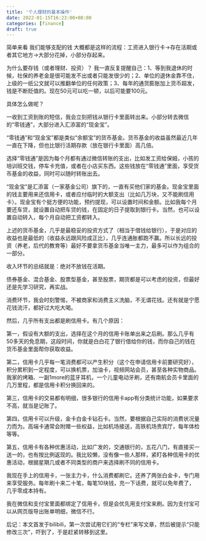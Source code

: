 ```yaml
---
title: '个人理财的基本操作'
date: 2022-01-15T16:23:00+08:00
categories: [finance]
draft: true
---
```


简单来看 我们能够支配的钱 大概都是这样的流程：工资进入银行卡->存在活期或者其它地方->大部分花掉，小部分存起来。

为什么要存钱（或者理财、投资）？ 我一直反复提醒自己：1、等到我退休的时候，社保的养老金是很可能发不出或者只能发很少的；2、单位的退休金靠不住，上级的一纸公文就可以推翻单位的任何政策；3、每年的通货膨胀加上货币超发，钱是不断贬值的。现在50元可以吃一顿，以后可能要100元。

具体怎么做呢？

一收到工资到账的短信，我会立刻把钱从银行卡里面转出来。小部分转去微信的“零钱通”，大部分进入汇添富的“现金宝”。

“零钱通”和“现金宝”都是类似“余额宝”的货币基金。货币基金的收益虽然最近几年一直在下降，但也比银行活期存款（放在银行卡里面）高几倍。

选择“零钱通”是因为每个月都有通过微信转账的支出，比如发工资给保姆，小孩的培训班交钱，停车卡充值，或者在小店买东西。这些钱放在“零钱通”里面，享受货币基金的收益，同时可以随时转账出去。

“现金宝”是汇添富（一家基金公司）旗下的，一直有买他们家的基金。现金宝里面的钱主要用来还信用卡，或者应付临时的大额支出（比如几万块，又不能刷信用卡）。现金宝有个挺方便的功能，预约提现，可以设置时间和金额。比如我每个月要还车贷，就设置自动把车贷的钱，在固定的日子提取到银行卡。当然，也可以设置自动转入，每个月自动把工资都转入。

上述的货币基金，几乎是最稳妥的投资方式了（相当于借钱给银行），于是对应的收益也是最低的（收益永远跟风险成正比），几乎连通胀都跑不赢。所以长远的投资（养老，后代的教育等）最好不要拿货币基金当唯一主力，最多可以作为组合的一部分。

收入环节的总结就是：绝对不放钱在活期。

债券基金、混合基金、股票型基金，甚至股票，期货都是可以考虑的投资，但最好还是先学习研究，再实战。

消费环节，我会时刻警惕，不被商家和消费主义洗脑，不无谓花钱。还有就是宁愿花钱流汗，都好过大吃大喝。

然后，几乎所有支出都是刷信用卡。有几个原因：

第一，假设有大额的支出，选择在这个月的信用卡账单出来之后刷。那么几乎有50多天的免息期，这段时间，你就是白白花了银行借给你的钱，而你自己的钱在货币基金里面帮你获取收益。

第二，信用卡几乎每一笔消费都可以产生积分（这个在申请信用卡前要研究好），积分累积到一定程度，可以换机票，加油卡，视频网站会员，甚至各种实物商品。我家的烤箱、一副1more的蓝牙耳机，一个儿童电动牙刷，还有南航会员卡里面的几万里程，都是信用卡积分换回来的。

第三，信用卡的交易都有明细，很多银行的信用卡app有分类统计功能，如果要求不高，就当是记账了。

第四，信用卡可以升级，金卡白金卡钻石卡。当然，要根据自己实际的消费状况量力而为。高端卡通常会附赠一些权益，比如机场接送，高铁机场贵宾厅，每年体检等等。

第五，信用卡有各种优惠活动，比如广发的，交通银行的，五花八门，有直接买一送一的，也有按比例返现的。我比较懒，没有像一些人那样，紧盯各种信用卡的优惠活动，根据星期几或者不同类型的商户来选择刷不同的信用卡。

我现在手上的信用卡，一张主力卡，什么消费都刷它。还养了两张白金卡，专门用来享受服务。每年刷十来二十笔，每笔10块钱，充一下话费，就可以免年费了，几乎零成本持有。

我在微信和支付宝里面都绑定了信用卡，但是会优先用支付宝来刷。因为支付宝可以从网页版导出账单明细，微信不行。

后记：本文首发于bilibili，第一次尝试用它们的“专栏”来写文章，然后被提示“只能修改三次”，吓到了，于是赶紧转移到这里。